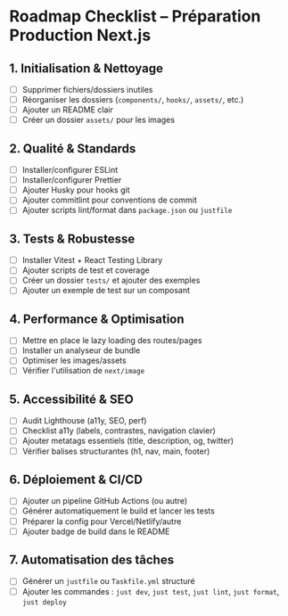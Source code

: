 # Roadmap Checklist – Préparation Production Next.js

## 1. Initialisation & Nettoyage
- [ ] Supprimer fichiers/dossiers inutiles
- [ ] Réorganiser les dossiers (`components/`, `hooks/`, `assets/`, etc.)
- [ ] Ajouter un README clair
- [ ] Créer un dossier `assets/` pour les images

## 2. Qualité & Standards
- [ ] Installer/configurer ESLint
- [ ] Installer/configurer Prettier
- [ ] Ajouter Husky pour hooks git
- [ ] Ajouter commitlint pour conventions de commit
- [ ] Ajouter scripts lint/format dans `package.json` ou `justfile`

## 3. Tests & Robustesse
- [ ] Installer Vitest + React Testing Library
- [ ] Ajouter scripts de test et coverage
- [ ] Créer un dossier `tests/` et ajouter des exemples
- [ ] Ajouter un exemple de test sur un composant

## 4. Performance & Optimisation
- [ ] Mettre en place le lazy loading des routes/pages
- [ ] Installer un analyseur de bundle
- [ ] Optimiser les images/assets
- [ ] Vérifier l'utilisation de `next/image`

## 5. Accessibilité & SEO
- [ ] Audit Lighthouse (a11y, SEO, perf)
- [ ] Checklist a11y (labels, contrastes, navigation clavier)
- [ ] Ajouter metatags essentiels (title, description, og, twitter)
- [ ] Vérifier balises structurantes (h1, nav, main, footer)

## 6. Déploiement & CI/CD
- [ ] Ajouter un pipeline GitHub Actions (ou autre)
- [ ] Générer automatiquement le build et lancer les tests
- [ ] Préparer la config pour Vercel/Netlify/autre
- [ ] Ajouter badge de build dans le README

## 7. Automatisation des tâches
- [ ] Générer un `justfile` ou `Taskfile.yml` structuré
- [ ] Ajouter les commandes : `just dev`, `just test`, `just lint`, `just format`, `just deploy`
